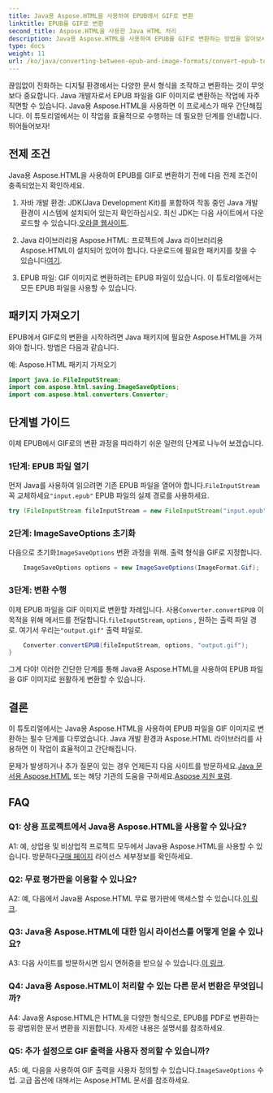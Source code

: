 ```yaml
---
title: Java용 Aspose.HTML을 사용하여 EPUB에서 GIF로 변환
linktitle: EPUB를 GIF로 변환
second_title: Aspose.HTML을 사용한 Java HTML 처리
description: Java용 Aspose.HTML을 사용하여 EPUB를 GIF로 변환하는 방법을 알아보세요. 간단하고 효율적이며 신뢰할 수 있습니다.
type: docs
weight: 11
url: /ko/java/converting-between-epub-and-image-formats/convert-epub-to-gif/
---
```

끊임없이 진화하는 디지털 환경에서는 다양한 문서 형식을 조작하고 변환하는 것이 무엇보다 중요합니다. Java 개발자로서 EPUB 파일을 GIF 이미지로 변환하는 작업에 자주 직면할 수 있습니다. Java용 Aspose.HTML을 사용하면 이 프로세스가 매우 간단해집니다. 이 튜토리얼에서는 이 작업을 효율적으로 수행하는 데 필요한 단계를 안내합니다. 뛰어들어보자!

## 전제 조건

Java용 Aspose.HTML을 사용하여 EPUB를 GIF로 변환하기 전에 다음 전제 조건이 충족되었는지 확인하세요.

1. 자바 개발 환경:
    JDK(Java Development Kit)를 포함하여 작동 중인 Java 개발 환경이 시스템에 설치되어 있는지 확인하십시오. 최신 JDK는 다음 사이트에서 다운로드할 수 있습니다.[오라클 웹사이트](https://www.oracle.com/java/technologies/javase-downloads.html).

2. Java 라이브러리용 Aspose.HTML:
    프로젝트에 Java 라이브러리용 Aspose.HTML이 설치되어 있어야 합니다. 다운로드에 필요한 패키지를 찾을 수 있습니다[여기](https://releases.aspose.com/html/java/).

3. EPUB 파일:
   GIF 이미지로 변환하려는 EPUB 파일이 있습니다. 이 튜토리얼에서는 모든 EPUB 파일을 사용할 수 있습니다.

## 패키지 가져오기

EPUB에서 GIF로의 변환을 시작하려면 Java 패키지에 필요한 Aspose.HTML을 가져와야 합니다. 방법은 다음과 같습니다.

예: Aspose.HTML 패키지 가져오기
```java
import java.io.FileInputStream;
import com.aspose.html.saving.ImageSaveOptions;
import com.aspose.html.converters.Converter;
```

## 단계별 가이드

이제 EPUB에서 GIF로의 변환 과정을 따라하기 쉬운 일련의 단계로 나누어 보겠습니다.

### 1단계: EPUB 파일 열기

 먼저 Java를 사용하여 읽으려면 기존 EPUB 파일을 열어야 합니다.`FileInputStream` 꼭 교체하세요`"input.epub"` EPUB 파일의 실제 경로를 사용하세요.

```java
try (FileInputStream fileInputStream = new FileInputStream("input.epub")) {
```

### 2단계: ImageSaveOptions 초기화

 다음으로 초기화`ImageSaveOptions` 변환 과정을 위해. 출력 형식을 GIF로 지정합니다.

```java
    ImageSaveOptions options = new ImageSaveOptions(ImageFormat.Gif);
```

### 3단계: 변환 수행

 이제 EPUB 파일을 GIF 이미지로 변환할 차례입니다. 사용`Converter.convertEPUB` 이 목적을 위해 메서드를 전달합니다.`fileInputStream`, `options` , 원하는 출력 파일 경로. 여기서 우리는`"output.gif"` 출력 파일로.

```java
    Converter.convertEPUB(fileInputStream, options, "output.gif");
}
```

그게 다야! 이러한 간단한 단계를 통해 Java용 Aspose.HTML을 사용하여 EPUB 파일을 GIF 이미지로 원활하게 변환할 수 있습니다.

## 결론

이 튜토리얼에서는 Java용 Aspose.HTML을 사용하여 EPUB 파일을 GIF 이미지로 변환하는 필수 단계를 다루었습니다. Java 개발 환경과 Aspose.HTML 라이브러리를 사용하면 이 작업이 효율적이고 간단해집니다.

 문제가 발생하거나 추가 질문이 있는 경우 언제든지 다음 사이트를 방문하세요.[Java 문서용 Aspose.HTML](https://reference.aspose.com/html/java/) 또는 해당 기관의 도움을 구하세요.[Aspose 지원 포럼](https://forum.aspose.com/).

## FAQ

### Q1: 상용 프로젝트에서 Java용 Aspose.HTML을 사용할 수 있나요?

A1: 예, 상업용 및 비상업적 프로젝트 모두에서 Java용 Aspose.HTML을 사용할 수 있습니다. 방문하다[구매 페이지](https://purchase.aspose.com/buy) 라이선스 세부정보를 확인하세요.

### Q2: 무료 평가판을 이용할 수 있나요?

 A2: 예, 다음에서 Java용 Aspose.HTML 무료 평가판에 액세스할 수 있습니다.[이 링크](https://releases.aspose.com/).

### Q3: Java용 Aspose.HTML에 대한 임시 라이선스를 어떻게 얻을 수 있나요?

 A3: 다음 사이트를 방문하시면 임시 면허증을 받으실 수 있습니다.[이 링크](https://purchase.aspose.com/temporary-license/).

### Q4: Java용 Aspose.HTML이 처리할 수 있는 다른 문서 변환은 무엇입니까?

A4: Java용 Aspose.HTML은 HTML을 다양한 형식으로, EPUB를 PDF로 변환하는 등 광범위한 문서 변환을 지원합니다. 자세한 내용은 설명서를 참조하세요.

### Q5: 추가 설정으로 GIF 출력을 사용자 정의할 수 있습니까?

 A5: 예, 다음을 사용하여 GIF 출력을 사용자 정의할 수 있습니다.`ImageSaveOptions` 수업. 고급 옵션에 대해서는 Aspose.HTML 문서를 참조하세요.
